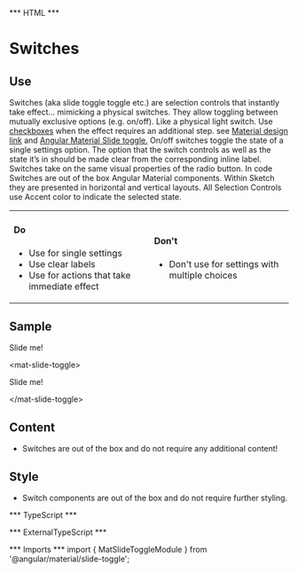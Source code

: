 *** HTML ***

# Switches

## Use
Switches (aka slide toggle toggle etc.) are selection controls that instantly take effect... mimicking a physical switches. They allow toggling between mutually exclusive options (e.g. on/off). Like a physical light switch. Use [checkboxes](/pages/createpage.action?spaceKey=IDS&title=Checkboxes+%28web%29+old&linkCreation=true&fromPageId=108273757) when the effect requires an additional step. see [Material design link](https://material.io/guidelines/components/selection-controls.html#selection-controls-switch) and [Angular Material Slide toggle.](https://material.angular.io/components/slide-toggle/overview) On/off switches toggle the state of a single settings option. The option that the switch controls as well as the state it’s in should be made clear from the corresponding inline label. Switches take on the same visual properties of the radio button.
In code Switches are out of the box Angular Material components. Within Sketch they are presented in horizontal and vertical layouts.
All Selection Controls use Accent color to indicate the selected state.

<table>
<tbody>
<tr>
<td>
<h4 id="do">Do</h4>

* Use for single settings 
* Use clear labels
* Use for actions that take immediate effect
    
</td>
<td>
<h4 id="dont">Don't</h4>

* Don't use for settings with multiple choices
    
</td>
</tr>
</tbody>
</table>

## Sample
<mat-tab-group>
    <mat-tab label="Component Sample">
        <mat-slide-toggle>
            Slide me!
        </mat-slide-toggle>
    </mat-tab>
    <mat-tab label="HTML">
        <p>&lt;mat-slide-toggle&gt;</p>
        <p>    Slide me! </p>
        <p>&lt;/mat-slide-toggle&gt;</p>
    </mat-tab>
</mat-tab-group>

## Content

* Switches are out of the box and do not require any additional content!

## Style

* Switch components are out of the box and do not require further styling. 

*** TypeScript *** 



*** ExternalTypeScript ***

*** Imports ***
import { MatSlideToggleModule } from '@angular/material/slide-toggle';
